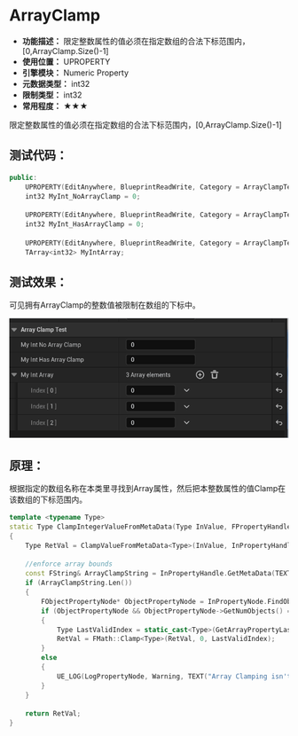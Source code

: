 ﻿# ArrayClamp

- **功能描述：** 限定整数属性的值必须在指定数组的合法下标范围内，[0,ArrayClamp.Size()-1]
- **使用位置：** UPROPERTY
- **引擎模块：** Numeric Property
- **元数据类型：** int32
- **限制类型：** int32
- **常用程度：** ★★★

限定整数属性的值必须在指定数组的合法下标范围内，[0,ArrayClamp.Size()-1]

## 测试代码：

```cpp
public:
	UPROPERTY(EditAnywhere, BlueprintReadWrite, Category = ArrayClampTest)
	int32 MyInt_NoArrayClamp = 0;

	UPROPERTY(EditAnywhere, BlueprintReadWrite, Category = ArrayClampTest, meta = (ArrayClamp = "MyIntArray"))
	int32 MyInt_HasArrayClamp = 0;

	UPROPERTY(EditAnywhere, BlueprintReadWrite, Category = ArrayClampTest)
	TArray<int32> MyIntArray;
```

## 测试效果：

可见拥有ArrayClamp的整数值被限制在数组的下标中。

![ArrayClamp.gif](ArrayClamp.gif)

## 原理：

根据指定的数组名称在本类里寻找到Array属性，然后把本整数属性的值Clamp在该数组的下标范围内。

```cpp
template <typename Type>
static Type ClampIntegerValueFromMetaData(Type InValue, FPropertyHandleBase& InPropertyHandle, FPropertyNode& InPropertyNode)
{
	Type RetVal = ClampValueFromMetaData<Type>(InValue, InPropertyHandle);

	//enforce array bounds
	const FString& ArrayClampString = InPropertyHandle.GetMetaData(TEXT("ArrayClamp"));
	if (ArrayClampString.Len())
	{
		FObjectPropertyNode* ObjectPropertyNode = InPropertyNode.FindObjectItemParent();
		if (ObjectPropertyNode && ObjectPropertyNode->GetNumObjects() == 1)
		{
			Type LastValidIndex = static_cast<Type>(GetArrayPropertyLastValidIndex(ObjectPropertyNode, ArrayClampString));
			RetVal = FMath::Clamp<Type>(RetVal, 0, LastValidIndex);
		}
		else
		{
			UE_LOG(LogPropertyNode, Warning, TEXT("Array Clamping isn't supported in multi-select (Param Name: %s)"), *InPropertyHandle.GetProperty()->GetName());
		}
	}

	return RetVal;
}
```
